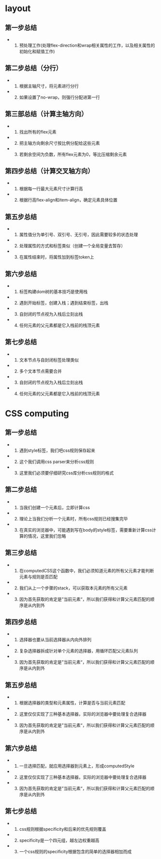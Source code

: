 # layout

## 第一步总结
 * 1. 预处理工作(处理flex-direction和wrap相关属性的工作，以及相关属性的初始化和赋值工作)
 
## 第二步总结（分行）
 * 1. 根据主轴尺寸，将元素进行分行
 * 2. 如果设置了no-wrap，则强行分配进第一行 

## 第三部总结（计算主轴方向）
 * 1. 找出所有的flex元素
 * 2. 把主轴方向剩余尺寸按比例分配给这些元素
 * 3. 若剩余空间为负数，所有flex元素为0，等比压缩剩余元素

## 第四步总结（计算交叉轴方向）
 * 1. 根据每一行最大元素尺寸计算行高
 * 2. 根据行高flex-align和item-align，确定元素具体位置

## 第五步总结
 * 1. 属性值分为单引号、双引号、无引号，因此需要较多的状态处理
 * 2. 处理属性的方式和标签类似（创建一个全局变量去暂存）
 * 3. 在属性结束时，将属性加到标签token上

## 第六步总结
 * 1. 标签构建dom树的基本技巧是使用栈
 * 2. 遇到开始标签，创建入栈；遇到结束标签，出栈
 * 3. 自封闭的节点视为入栈后立刻出栈
 * 4. 任何元素的父元素都是它入栈前的栈顶元素

## 第七步总结
 * 1. 文本节点与自封闭标签处理类似
 * 2. 多个文本节点需要合并
 * 3. 自封闭的节点视为入栈后立刻出栈
 * 4. 任何元素的父元素都是它入栈前的栈顶元素



# CSS computing

## 第一步总结
 * 1. 遇到style标签，我们吧css规则保存起来
 * 2. 这个我们调用css parser来分析css规则
 * 3. 这里我们必须要仔细研究css库分析css规则的格式

## 第二步总结
 * 1. 当我们创建一个元素后，立即计算css
 * 2. 理论上当我们分析一个元素时，所有css规则已经搜集完毕
 * 3. 在真实的浏览器中，可能遇到写在body的style标签，需要重新计算css计算的情况，这里我们忽略

## 第三步总结
 * 1. 在computedCSS这个函数中，我们必须知道元素的所有父元素才能判断元素与规则是否匹配
 * 2. 我们从上一个步骤的stack，可以获取本元素的所有父元素 
 * 3. 因为首先获取的肯定是”当前元素“，所以我们获得和计算父元素匹配的顺序是从内到外 

## 第四步总结
 * 1. 选择器也要从当前选择器从内向外排列
 * 2. 复杂选择器拆成针对单个元素的选择器，用循环匹配父元素队列
 * 3. 因为首先获取的肯定是”当前元素“，所以我们获得和计算父元素匹配的顺序是从内到外 
 
## 第五步总结
 * 1. 根据选择器的类型和元素属性，计算是否与当前元素匹配
 * 2. 这里仅仅实现了三种基本选择器，实际的浏览器中要处理复合选择器
 * 3. 因为首先获取的肯定是”当前元素“，所以我们获得和计算父元素匹配的顺序是从内到外 

## 第六步总结
 * 1. 一旦选择匹配，就应用选择器到元素上，形成computedStyle
 * 2. 这里仅仅实现了三种基本选择器，实际的浏览器中要处理复合选择器
 * 3. 因为首先获取的肯定是”当前元素“，所以我们获得和计算父元素匹配的顺序是从内到外 

## 第七步总结
 * 1. css规则根据specificity和后来的优先规则覆盖
 * 2. specificity是一个四元组，越左边权重越高
 * 3. 一个css规则的specificity根据包含的简单的选择器相加而成

